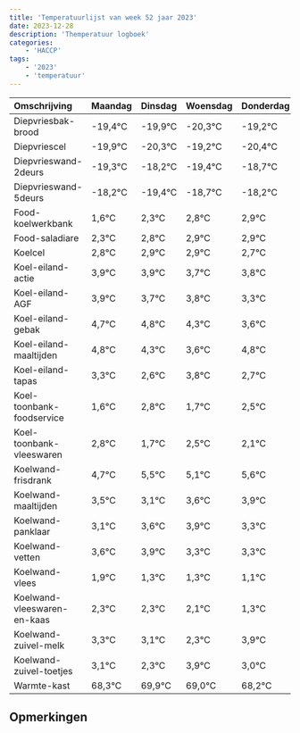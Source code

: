 ```yaml
---
title: 'Temperatuurlijst van week 52 jaar 2023'
date: 2023-12-28
description: 'Themperatuur logboek'
categories:
    - 'HACCP'
tags:
    - '2023'
    - 'temperatuur'
---
```

|Omschrijving|Maandag|Dinsdag|Woensdag|Donderdag|Vrijdag|Zaterdag|Zondag|
|:---|:---|:---|:---|:---|:---|:---|:---|
|Diepvriesbak-brood|-19,4°C|-19,9°C|-20,3°C|-19,2°C| | | |
|Diepvriescel|-19,9°C|-20,3°C|-19,2°C|-20,4°C| | | |
|Diepvrieswand-2deurs|-19,3°C|-18,2°C|-19,4°C|-18,7°C| | | |
|Diepvrieswand-5deurs|-18,2°C|-19,4°C|-18,7°C|-18,2°C| | | |
|Food-koelwerkbank|1,6°C|2,3°C|2,8°C|2,9°C| | | |
|Food-saladiare|2,3°C|2,8°C|2,9°C|2,9°C| | | |
|Koelcel|2,8°C|2,9°C|2,9°C|2,7°C| | | |
|Koel-eiland-actie|3,9°C|3,9°C|3,7°C|3,8°C| | | |
|Koel-eiland-AGF|3,9°C|3,7°C|3,8°C|3,3°C| | | |
|Koel-eiland-gebak|4,7°C|4,8°C|4,3°C|3,6°C| | | |
|Koel-eiland-maaltijden|4,8°C|4,3°C|3,6°C|4,8°C| | | |
|Koel-eiland-tapas|3,3°C|2,6°C|3,8°C|2,7°C| | | |
|Koel-toonbank-foodservice|1,6°C|2,8°C|1,7°C|2,5°C| | | |
|Koel-toonbank-vleeswaren|2,8°C|1,7°C|2,5°C|2,1°C| | | |
|Koelwand-frisdrank|4,7°C|5,5°C|5,1°C|5,6°C| | | |
|Koelwand-maaltijden|3,5°C|3,1°C|3,6°C|3,9°C| | | |
|Koelwand-panklaar|3,1°C|3,6°C|3,9°C|3,3°C| | | |
|Koelwand-vetten|3,6°C|3,9°C|3,3°C|3,3°C| | | |
|Koelwand-vlees|1,9°C|1,3°C|1,3°C|1,1°C| | | |
|Koelwand-vleeswaren-en-kaas|2,3°C|2,3°C|2,1°C|1,3°C| | | |
|Koelwand-zuivel-melk|3,3°C|3,1°C|2,3°C|3,9°C| | | |
|Koelwand-zuivel-toetjes|3,1°C|2,3°C|3,9°C|3,0°C| | | |
|Warmte-kast|68,3°C|69,9°C|69,0°C|68,2°C| | | |

## Opmerkingen


